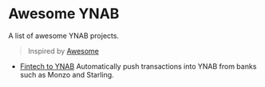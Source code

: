 # Awesome YNAB

A list of awesome YNAB projects.

> Inspired by [Awesome](https://github.com/sindresorhus/awesome)

- [Fintech to YNAB](https://github.com/fintech-to-ynab/fintech-to-ynab) Automatically push transactions into YNAB from banks such as Monzo and Starling.
